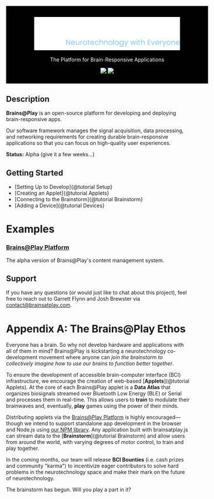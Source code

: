 <div style="display: flex; align-items: center;  justify-content:center;margin-bottom: 25px; background: black; color: white; padding: 30px 25px 10px 25px; width: 100%;">
<div style="text-align:center; width: 100%;">
<img src="./logo.png" style="width: 400px;" alt="Brains@Play">
<p>The Platform for Brain-Responsive Applications</p>

<a href="https://github.com/brainsatplay/brainsatplay-beta"><img src="https://img.shields.io/badge/github-source_code-blue.svg?logo=github&logoColor=white"></a>
<a href="https://www.gnu.org/licenses/gpl-3.0"><img src="https://img.shields.io/badge/License-GPLv3-blue.svg"></a>
</div>
</div>

## Description
**Brains@Play** is an open-source platform for developing and deploying brain-responsive apps. 

Our software framework manages the signal acquisition, data processing, and networking requirements for creating durable brain-responsive applications so that you can focus on high-quality user experiences. 

**Status:** Alpha (give it a few weeks...)

## Getting Started
- [Setting Up to Develop]{@tutorial Setup}
- [Creating an Applet]{@tutorial Applets}
- [Connecting to the Brainstorm]{@tutorial Brainstorm}
- [Adding a Device]{@tutorial Devices}

<!-- ### Library Usage
#### Node.js
```bash
npm install brainsatplay
``` 

##### CommonJS
```javascript
const brainsatplay = require('brainsatplay')
``` 

##### ES Modules
```javascript
import * as brainsatplay from 'brainsatplay'
```

#### Browser
```html
<script src="https://cdn.jsdelivr.net/npm/brainsatplay"></script>
``` -->

#  Examples
### [Brains@Play Platform](https://app.brainsatplay.com) 
The alpha version of Brains@Play's content management system.

## Support
If you have any questions (or would just like to chat about this project), feel free to reach out to Garrett Flynn and Josh Brewster via [contact@brainsatplay.com](contact@brainsatplay.com).


# Appendix A: The Brains@Play Ethos
Everyone has a brain. So why not develop hardware and applications with all of them in mind? Brains@Play is kickstarting a neurotechnology co-development movement where anyone can *join the brainstorm to collectively imagine how to use our brains to function better together*.

To ensure the development of accessible brain-computer interface (BCI) infrastructure, we encourage the creation of web-based [**Applets**](@tutorial Applets)<!-- (shown in the [Brains@Play Starter Kit](https://github.com/brainsatplay/brainsatplay-starter-kit) repository) -->. At the core of each Brains@Play applet is a **Data Atlas** that organizes biosignals streamed over Bluetooth Low Energy (BLE) or Serial and processes them in real-time. This allows users to **train** to modulate their brainwaves and, eventually, **play** games using the power of their minds. 

Distributing applets via the [Brains@Play Platform](https://app.brainsatplay.com) is highly encouraged—though we intend to support standalone app development in the browser and Node.js using [our NPM library](https://www.npmjs.com/package/brainsatplay). Any application built with brainsatplay.js can stream data to the [**Brainstorm**](@tutorial Brainstorm) and allow users from around the world, with varying degrees of motor control, to train and play together. 

In the coming months, our team will release **BCI Bounties** (i.e. cash prizes and community "karma") to incentivize eager contributors to solve hard problems in the neurotechnology space and make their mark on the future of neurotechnology. 

The brainstorm has begun. Will you play a part in it?